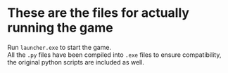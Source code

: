 # These are the files for actually running the game

Run `launcher.exe` to start the game.  
All the `.py` files have been compiled into `.exe` files to ensure compatibility, the original python scripts are included as well.